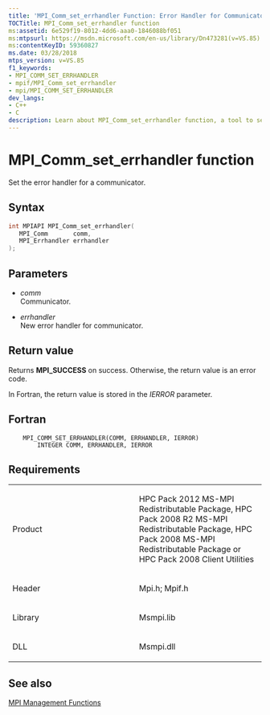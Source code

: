 ```yaml
---
title: 'MPI_Comm_set_errhandler Function: Error Handler for Communicator'
TOCTitle: MPI_Comm_set_errhandler function
ms:assetid: 6e529f19-8012-4dd6-aaa0-1846088bf051
ms:mtpsurl: https://msdn.microsoft.com/en-us/library/Dn473281(v=VS.85)
ms:contentKeyID: 59360827
ms.date: 03/28/2018
mtps_version: v=VS.85
f1_keywords:
- MPI_COMM_SET_ERRHANDLER
- mpif/MPI_Comm_set_errhandler
- mpi/MPI_COMM_SET_ERRHANDLER
dev_langs:
- C++
- C
description: Learn about MPI_Comm_set_errhandler function, a tool to set the error handler for a communicator. Includes syntax, parameters, return value, and requirements.
---
```


# MPI\_Comm\_set\_errhandler function

Set the error handler for a communicator.

## Syntax

``` c++
int MPIAPI MPI_Comm_set_errhandler(
   MPI_Comm       comm,
   MPI_Errhandler errhandler
);
```

## Parameters

  - *comm*  
    Communicator.

  - *errhandler*  
    New error handler for communicator.

## Return value

Returns **MPI\_SUCCESS** on success. Otherwise, the return value is an error code.

In Fortran, the return value is stored in the *IERROR* parameter.

## Fortran

``` FORTRAN
    MPI_COMM_SET_ERRHANDLER(COMM, ERRHANDLER, IERROR)
        INTEGER COMM, ERRHANDLER, IERROR
```

## Requirements

<table>
<colgroup>
<col style="width: 50%" />
<col style="width: 50%" />
</colgroup>
<tbody>
<tr class="odd">
<td><p>Product</p></td>
<td><p>HPC Pack 2012 MS-MPI Redistributable Package, HPC Pack 2008 R2 MS-MPI Redistributable Package, HPC Pack 2008 MS-MPI Redistributable Package or HPC Pack 2008 Client Utilities</p></td>
</tr>
<tr class="even">
<td><p>Header</p></td>
<td>Mpi.h;
Mpif.h</td>
</tr>
<tr class="odd">
<td><p>Library</p></td>
<td>Msmpi.lib</td>
</tr>
<tr class="even">
<td><p>DLL</p></td>
<td>Msmpi.dll</td>
</tr>
</tbody>
</table>


## See also

[MPI Management Functions](mpi-management-functions.md)

